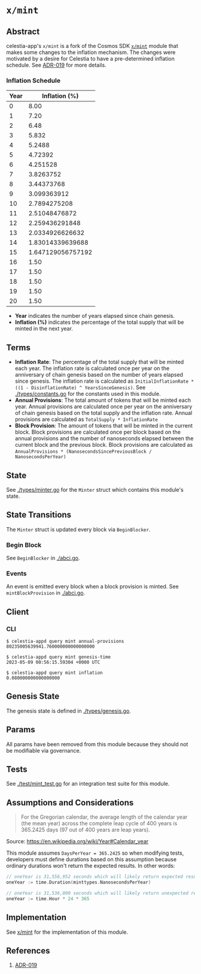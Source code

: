 # `x/mint`

## Abstract

celestia-app's `x/mint` is a fork of the Cosmos SDK [`x/mint`](https://github.com/cosmos/cosmos-sdk/tree/5cd0b2316a7103468af38eab5d886f9f069c9cd7/x/mint) module that makes some changes to the inflation mechanism. The changes were motivated by a desire for Celestia to have a pre-determined inflation schedule. See [ADR-019](../../docs/architecture/adr-019-strict-inflation-schedule.md) for more details.

### Inflation Schedule

| Year | Inflation (%)     |
|------|-------------------|
| 0    | 8.00              |
| 1    | 7.20              |
| 2    | 6.48              |
| 3    | 5.832             |
| 4    | 5.2488            |
| 5    | 4.72392           |
| 6    | 4.251528          |
| 7    | 3.8263752         |
| 8    | 3.44373768        |
| 9    | 3.099363912       |
| 10   | 2.7894275208      |
| 11   | 2.51048476872     |
| 12   | 2.259436291848    |
| 13   | 2.0334926626632   |
| 14   | 1.83014339639688  |
| 15   | 1.647129056757192 |
| 16   | 1.50              |
| 17   | 1.50              |
| 18   | 1.50              |
| 19   | 1.50              |
| 20   | 1.50              |

- **Year** indicates the number of years elapsed since chain genesis.
- **Inflation (%)** indicates the percentage of the total supply that will be minted in the next year.

## Terms

- **Inflation Rate**: The percentage of the total supply that will be minted each year. The inflation rate is calculated once per year on the anniversary of chain genesis based on the number of years elapsed since genesis. The inflation rate is calculated as `InitialInflationRate * ((1 - DisinflationRate) ^ YearsSinceGenesis)`. See [./types/constants.go](./types/constants.go) for the constants used in this module.
- **Annual Provisions**: The total amount of tokens that will be minted each year. Annual provisions are calculated once per year on the anniversary of chain genesis based on the total supply and the inflation rate. Annual provisions are calculated as `TotalSupply * InflationRate`
- **Block Provision**: The amount of tokens that will be minted in the current block. Block provisions are calculated once per block based on the annual provisions and the number of nanoseconds elapsed between the current block and the previous block. Block provisions are calculated as `AnnualProvisions * (NanosecondsSincePreviousBlock / NanosecondsPerYear)`

## State

See [./types/minter.go](./types/minter.go) for the `Minter` struct which contains this module's state.

## State Transitions

The `Minter` struct is updated every block via `BeginBlocker`.

### Begin Block

See `BeginBlocker` in [./abci.go](./abci.go).

### Events

An event is emitted every block when a block provision is minted. See `mintBlockProvision` in [./abci.go](./abci.go).

## Client

### CLI

```shell
$ celestia-appd query mint annual-provisions
80235005639941.760000000000000000
```

```shell
$ celestia-appd query mint genesis-time
2023-05-09 00:56:15.59304 +0000 UTC
```

```shell
$ celestia-appd query mint inflation
0.080000000000000000
```

## Genesis State

The genesis state is defined in [./types/genesis.go](./types/genesis.go).

## Params

All params have been removed from this module because they should not be modifiable via governance.

## Tests

See [./test/mint_test.go](./test/mint_test.go) for an integration test suite for this module.

## Assumptions and Considerations

> For the Gregorian calendar, the average length of the calendar year (the mean year) across the complete leap cycle of 400 years is 365.2425 days (97 out of 400 years are leap years).

Source: <https://en.wikipedia.org/wiki/Year#Calendar_year>

This module assumes `DaysPerYear = 365.2425`  so when modifying tests, developers must define durations based on this assumption because ordinary durations won't return the expected results. In other words:

```go
// oneYear is 31,556,952 seconds which will likely return expected results in tests
oneYear := time.Duration(minttypes.NanosecondsPerYear)

// oneYear is 31,536,000 seconds which will likely return unexpected results in tests
oneYear := time.Hour * 24 * 365
```

## Implementation

See [x/mint](../../x/mint) for the implementation of this module.

## References

1. [ADR-019](../../docs/architecture/adr-019-strict-inflation-schedule.md)
